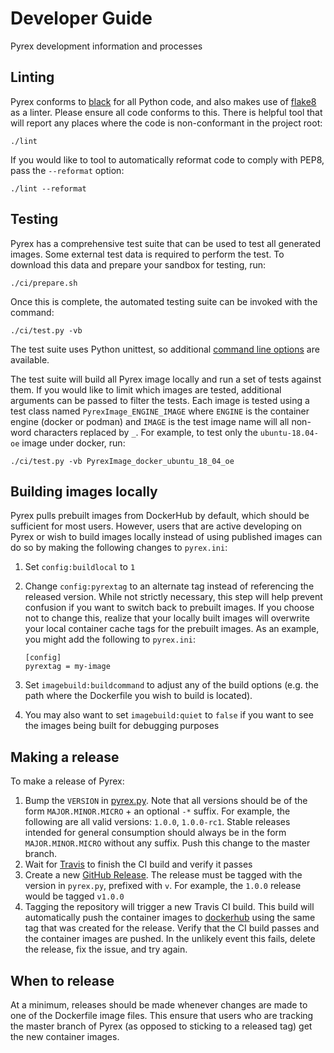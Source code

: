 # Developer Guide
Pyrex development information and processes

## Linting
Pyrex conforms to [black](https://black.readthedocs.io/en/stable/) for all
Python code, and also makes use of [flake8](https://pypi.org/project/flake8/)
as a linter. Please ensure all code conforms to this. There is helpful tool
that will report any places where the code is non-conformant in the project
root:

```shell
./lint
```

If you would like to tool to automatically reformat code to comply with PEP8,
pass the `--reformat` option:

```
./lint --reformat
```

## Testing
Pyrex has a comprehensive test suite that can be used to test all generated
images. Some external test data is required to perform the test. To download
this data and prepare your sandbox for testing, run:

```shell
./ci/prepare.sh
```

Once this is complete, the automated testing suite can be invoked with the
command:

```shell
./ci/test.py -vb
```

The test suite uses Python unittest, so additional [command line options][] are
available.

The test suite will build all Pyrex image locally and run a set of tests
against them. If you would like to limit which images are tested, additional
arguments can be passed to filter the tests. Each image is tested using a test
class named `PyrexImage_ENGINE_IMAGE` where `ENGINE` is the container engine
(docker or podman) and `IMAGE` is the test image name will all non-word
characters replaced by `_`.  For example, to test only the `ubuntu-18.04-oe`
image under docker, run:

```shell
./ci/test.py -vb PyrexImage_docker_ubuntu_18_04_oe
```

## Building images locally
Pyrex pulls prebuilt images from DockerHub by default, which should be
sufficient for most users. However, users that are active developing on Pyrex
or wish to build images locally instead of using published images can do so by
making the following changes to `pyrex.ini`:

1. Set `config:buildlocal` to `1`
2. Change `config:pyrextag` to an alternate tag instead of referencing the
   released version.  While not strictly necessary, this step will help prevent
   confusion if you want to switch back to prebuilt images. If you choose not
   to change this, realize that your locally built images will overwrite your
   local container cache tags for the prebuilt images. As an example, you might
   add the following to `pyrex.ini`:

    ```
    [config]
    pyrextag = my-image
    ```

3. Set `imagebuild:buildcommand` to adjust any of the build options (e.g. the
   path where the Dockerfile you wish to build is located).
4. You may also want to set `imagebuild:quiet` to `false` if you want to see
   the images being built for debugging purposes

## Making a release
To make a release of Pyrex:

1. Bump the `VERSION` in [pyrex.py](./pyrex.py). Note that all versions should
   be of the form `MAJOR.MINOR.MICRO` + an optional `-*` suffix. For example,
   the following are all valid versions: `1.0.0`, `1.0.0-rc1`. Stable releases
   intended for general consumption should always be in the form
   `MAJOR.MINOR.MICRO` without any suffix. Push this change to the master
   branch.
2. Wait for [Travis](https://travis-ci.org/garmin/pyrex/branches) to finish the
   CI build and verify it passes
3. Create a new [GitHub Release](https://github.com/garmin/pyrex/releases). The
   release must be tagged with the version in `pyrex.py`, prefixed with `v`.
   For example, the `1.0.0` release would be tagged `v1.0.0`
4. Tagging the repository will trigger a new Travis CI build. This build will
   automatically push the container images to
   [dockerhub](https://cloud.docker.com/u/garminpyrex/repository/list) using
   the same tag that was created for the release. Verify that the CI build
   passes and the container images are pushed. In the unlikely event this
   fails, delete the release, fix the issue, and try again.

## When to release
At a minimum, releases should be made whenever changes are made to one of the
Dockerfile image files. This ensure that users who are tracking the master
branch of Pyrex (as opposed to sticking to a released tag) get the new
container images.

[command line options]: https://docs.python.org/3/library/unittest.html#command-line-options
